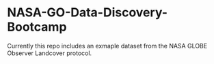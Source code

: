 # NASA-GO-Data-Discovery-Bootcamp

Currently this repo includes an exmaple dataset from the NASA GLOBE Observer Landcover protocol. 
